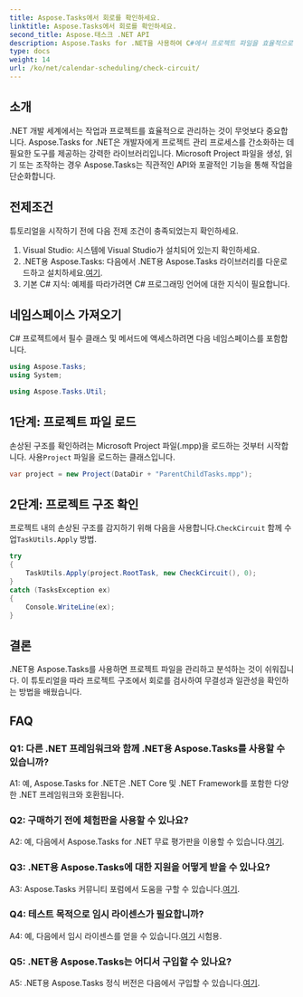 ```yaml
---
title: Aspose.Tasks에서 회로를 확인하세요.
linktitle: Aspose.Tasks에서 회로를 확인하세요.
second_title: Aspose.태스크 .NET API
description: Aspose.Tasks for .NET을 사용하여 C#에서 프로젝트 파일을 효율적으로 관리하고 분석하는 방법을 알아보세요.
type: docs
weight: 14
url: /ko/net/calendar-scheduling/check-circuit/
---
```

## 소개

.NET 개발 세계에서는 작업과 프로젝트를 효율적으로 관리하는 것이 무엇보다 중요합니다. Aspose.Tasks for .NET은 개발자에게 프로젝트 관리 프로세스를 간소화하는 데 필요한 도구를 제공하는 강력한 라이브러리입니다. Microsoft Project 파일을 생성, 읽기 또는 조작하는 경우 Aspose.Tasks는 직관적인 API와 포괄적인 기능을 통해 작업을 단순화합니다.

## 전제조건

튜토리얼을 시작하기 전에 다음 전제 조건이 충족되었는지 확인하세요.

1. Visual Studio: 시스템에 Visual Studio가 설치되어 있는지 확인하세요.
2.  .NET용 Aspose.Tasks: 다음에서 .NET용 Aspose.Tasks 라이브러리를 다운로드하고 설치하세요.[여기](https://releases.aspose.com/tasks/net/).
3. 기본 C# 지식: 예제를 따라가려면 C# 프로그래밍 언어에 대한 지식이 필요합니다.

## 네임스페이스 가져오기

C# 프로젝트에서 필수 클래스 및 메서드에 액세스하려면 다음 네임스페이스를 포함합니다.

```csharp
using Aspose.Tasks;
using System;

using Aspose.Tasks.Util;

```

## 1단계: 프로젝트 파일 로드

 손상된 구조를 확인하려는 Microsoft Project 파일(.mpp)을 로드하는 것부터 시작합니다. 사용`Project` 파일을 로드하는 클래스입니다.

```csharp
var project = new Project(DataDir + "ParentChildTasks.mpp");
```

## 2단계: 프로젝트 구조 확인

 프로젝트 내의 손상된 구조를 감지하기 위해 다음을 사용합니다.`CheckCircuit` 함께 수업`TaskUtils.Apply` 방법.

```csharp
try
{
    TaskUtils.Apply(project.RootTask, new CheckCircuit(), 0);
}
catch (TasksException ex)
{
    Console.WriteLine(ex);
}
```

## 결론

.NET용 Aspose.Tasks를 사용하면 프로젝트 파일을 관리하고 분석하는 것이 쉬워집니다. 이 튜토리얼을 따라 프로젝트 구조에서 회로를 검사하여 무결성과 일관성을 확인하는 방법을 배웠습니다.

## FAQ

### Q1: 다른 .NET 프레임워크와 함께 .NET용 Aspose.Tasks를 사용할 수 있습니까?

A1: 예, Aspose.Tasks for .NET은 .NET Core 및 .NET Framework를 포함한 다양한 .NET 프레임워크와 호환됩니다.

### Q2: 구매하기 전에 체험판을 사용할 수 있나요?

 A2: 예, 다음에서 Aspose.Tasks for .NET 무료 평가판을 이용할 수 있습니다.[여기](https://releases.aspose.com/).

### Q3: .NET용 Aspose.Tasks에 대한 지원을 어떻게 받을 수 있나요?

A3: Aspose.Tasks 커뮤니티 포럼에서 도움을 구할 수 있습니다.[여기](https://forum.aspose.com/c/tasks/15).

### Q4: 테스트 목적으로 임시 라이센스가 필요합니까?

 A4: 예, 다음에서 임시 라이센스를 얻을 수 있습니다.[여기](https://purchase.aspose.com/temporary-license/) 시험용.

### Q5: .NET용 Aspose.Tasks는 어디서 구입할 수 있나요?

 A5: .NET용 Aspose.Tasks 정식 버전은 다음에서 구입할 수 있습니다.[여기](https://purchase.aspose.com/buy).